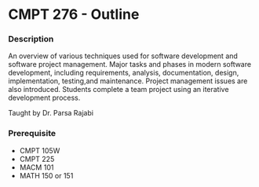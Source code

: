 # CMPT 276 - Outline

### Description
An overview of various techniques used for software development and software project management. Major tasks and phases in modern software development, including requirements, analysis, documentation, design, implementation, testing,and maintenance. Project management issues are also introduced. Students complete a team project using an iterative development process.

Taught by Dr. Parsa Rajabi

### Prerequisite
- CMPT 105W
- CMPT 225
- MACM 101
- MATH 150 or 151